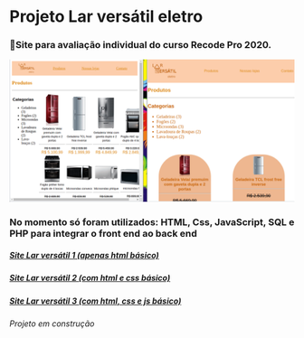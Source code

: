 # Projeto Lar versátil eletro
###  📌Site para avaliação individual do curso  Recode Pro 2020. 
![gifinterativo](https://github.com/lrolivera/Projeto-lar-versatil/blob/master/site.gif)

<h3> No momento só foram utilizados: HTML, Css, JavaScript, SQL e PHP para integrar o front end ao back end </h3>

 <h5> <a href="https://larversatil-projeto.netlify.app/index.html"> Site Lar versátil 1 (apenas html básico) </a>
</h5>
<h5> <a href="https://larversatil2-projeto.netlify.app/index.html"> Site Lar versátil 2 (com html e css básico) </a>
</h5>
<h5> <a href="https://larversatil3-projeto.netlify.app/index.html"> Site Lar versátil 3 (com html, css e js básico) </a>
</h5>
<h6> Projeto em construção </h6>

